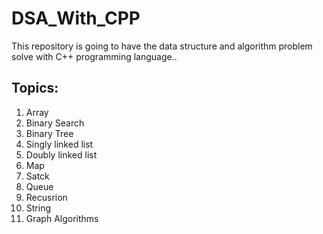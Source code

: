 # DSA_With_CPP
This repository is going to have the data structure and algorithm problem solve with C++ programming language..

## Topics:
1. Array
2. Binary Search
3. Binary Tree
4. Singly linked list
5. Doubly linked list
6. Map
7. Satck
8. Queue
9. Recusrion
10. String
11. Graph Algorithms
